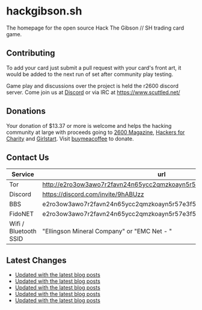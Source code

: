 # hackgibson.sh
The homepage for the open source Hack The Gibson // SH trading card game.


## Contributing

To add your card just submit a pull request with your card's front art, it would be added to the next run of set after community play testing.

Game play and discussions over the project is held the r2600 discord server. Come join us at [Discord](https://discord.com/invite/9hABUzz) or via IRC at https://www.scuttled.net/


## Donations

Your donation of $13.37 or more is welcome and helps the hacking community at large with proceeds going to [2600 Magazine](https://2600.com/), [Hackers for Charity](https://hackersforcharity.org) and [Girlstart](https://girlstart.org).  Visit [buymeacoffee](https://www.buymeacoffee.com/hackgibson.sh) to donate.


## Contact Us

Service | url
-|-
Tor | http://e2ro3ow3awo7r2favn24n65ycc2qmzkoayn5r57e3f56nvjwdcgg32ad.onion
Discord | https://discord.com/invite/9hABUzz
BBS | e2ro3ow3awo7r2favn24n65ycc2qmzkoayn5r57e3f56nvjwdcgg32ad.onion:23
FidoNET | e2ro3ow3awo7r2favn24n65ycc2qmzkoayn5r57e3f56nvjwdcgg32ad.onion:24554
Wifi / Bluetooth SSID | "Ellingson Mineral Company" or "EMC Net - <fidonet address>"

## Latest Changes
<!-- BLOG-POST-LIST:START -->
- [Updated with the latest blog posts](https://github.com/DFW2600/hackgibson.sh/commit/fa845892519fcf075afece84167c1d4985bac2b9)
- [Updated with the latest blog posts](https://github.com/DFW2600/hackgibson.sh/commit/d5e753e8d25645ad3fcb6278733af03c07aa6475)
- [Updated with the latest blog posts](https://github.com/DFW2600/hackgibson.sh/commit/3afdc6612a7f23fbdc7093d2c06762926a5972b8)
- [Updated with the latest blog posts](https://github.com/DFW2600/hackgibson.sh/commit/268dbc72f93d2d5e34aeec0d684f3d99eabaf5c3)
- [Updated with the latest blog posts](https://github.com/DFW2600/hackgibson.sh/commit/b0ec57d8cc9a69db1c650fcdc7a59df0201cfe2e)
<!-- BLOG-POST-LIST:END -->

